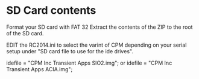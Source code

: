 # SD Card contents

Format your SD card with FAT 32 
Extract the contents of the ZIP to the root of the SD card. 

EDIT the RC2014.ini to select the varint of CPM depending on your serial setup
under "SD card file to use for the ide drives".

idefile = "CPM Inc Transient Apps SIO2.img"; 
or
idefile = "CPM Inc Transient Apps ACIA.img";

